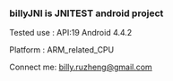 ### billyJNI is JNITEST android project 
Tested use
: API:19 Android 4.4.2

Platform 
: ARM_related_CPU

Connect me: billy.ruzheng@gmail.com

